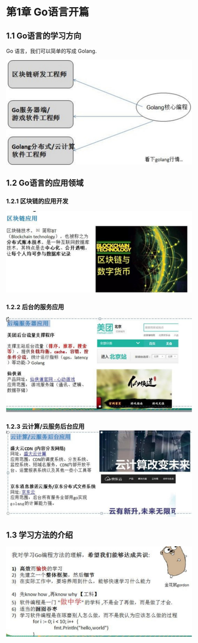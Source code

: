 # 第1章 Go语言开篇

## 1.1 Go语言的学习方向

Go 语言，我们可以简单的写成 Golang.

![image-20230110100942525](Go语言开篇.assets/image-20230110100942525.png)

## 1.2 Go语言的应用领域

### 1.2.1 区块链的应用开发

![image-20230110102118700](Go语言开篇.assets/image-20230110102118700.png)

### 1.2.2 后台的服务应用

![image-20230110102432792](Go语言开篇.assets/image-20230110102432792.png)

### 1.2.3 云计算/云服务后台应用![image-20230110102511058](Go语言开篇.assets/image-20230110102511058.png)

## 1.3 学习方法的介绍

![image-20230110102809196](Go语言开篇.assets/image-20230110102809196.png)